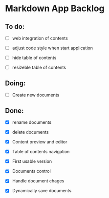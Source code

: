 # Markdown App Backlog

## To do:

- [ ] web integration of contents
- [ ] adjust code style when start application
- [ ] hide table of contents
- [ ] resizeble table of contents


## Doing:

- [ ] Create new documents

## Done:

- [x] rename documents
- [x] delete documents
- [x] Content preview and editor
- [x] Table of contents navigation
- [x] First usable version
- [x] Documents control
- [x] Handle document chages
- [x] Dynamically save documents






